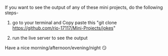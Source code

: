 If you want to see the output of any of these mini projects, do the following steps-

1) go to your terminal and Copy paste this "git clone https://github.com/rio-17117/Mini-Projects/jokes"     

2) run the live server to see the output 

Have a nice morning/afternoon/evening/night 😏
